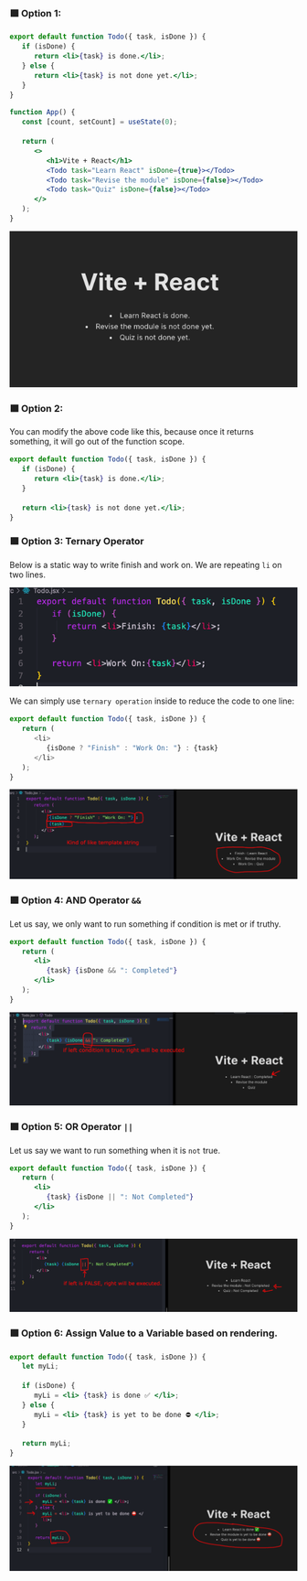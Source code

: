 ### 🟪 Option 1:

```jsx
export default function Todo({ task, isDone }) {
   if (isDone) {
      return <li>{task} is done.</li>;
   } else {
      return <li>{task} is not done yet.</li>;
   }
}
```

```jsx
function App() {
   const [count, setCount] = useState(0);

   return (
      <>
         <h1>Vite + React</h1>
         <Todo task="Learn React" isDone={true}></Todo>
         <Todo task="Revise the module" isDone={false}></Todo>
         <Todo task="Quiz" isDone={false}></Todo>
      </>
   );
}
```

<img src="attachments/Pasted image 20240308012234.png">

### 🟪 Option 2:

You can modify the above code like this, because once it returns something, it will go out of the function scope.

```jsx
export default function Todo({ task, isDone }) {
   if (isDone) {
      return <li>{task} is done.</li>;
   }

   return <li>{task} is not done yet.</li>;
}
```

### 🟪 Option 3: Ternary Operator

Below is a static way to write finish and work on. We are repeating `li` on two lines.

<img src="attachments/Pasted image 20240308013956.png">

We can simply use `ternary operation` inside to reduce the code to one line:

```js
export default function Todo({ task, isDone }) {
   return (
      <li>
         {isDone ? "Finish" : "Work On: "} : {task}
      </li>
   );
}
```

<img src="attachments/Pasted image 20240308014642.png">

### 🟪 Option 4: AND Operator `&&`

Let us say, we only want to run something if condition is met or if truthy.

```jsx
export default function Todo({ task, isDone }) {
   return (
      <li>
         {task} {isDone && ": Completed"}
      </li>
   );
}
```

<img src="attachments/Pasted image 20240308021430.png">

### 🟪 Option 5: OR Operator `||`

Let us say we want to run something when it is `not` true.

```jsx
export default function Todo({ task, isDone }) {
   return (
      <li>
         {task} {isDone || ": Not Completed"}
      </li>
   );
}
```

<img src="attachments/Pasted image 20240308021910.png">

### 🟪 Option 6: Assign Value to a Variable based on rendering.

```jsx
export default function Todo({ task, isDone }) {
   let myLi;

   if (isDone) {
      myLi = <li> {task} is done ✅ </li>;
   } else {
      myLi = <li> {task} is yet to be done ⛔️ </li>;
   }

   return myLi;
}
```

<img src="attachments/Pasted image 20240308023624.png">
